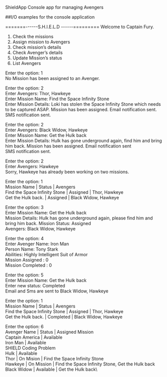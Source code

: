 ShieldApp
Console app for managing Avengers

##I/O examples for the console application

=======------S.H.I.E.L.D ------=========
Welcome to Captain Fury.

1. Check the missions
2. Assign mission to Avengers
3. Check mission’s details
4. Check Avenger’s details
5. Update Mission’s status
6. List Avengers

Enter the option: 1\
No Mission has been assigned to an Avenger.

Enter the option: 2\
Enter Avengers: Thor, Hawkeye\
Enter Mission Name: Find the Space Infinity Stone\
Enter Mission Details: Loki has stolen the Space Infinity Stone which needs to be captured
ASAP.
Mission has been assigned.
Email notification sent.
SMS notification sent.

Enter the option: 2\
Enter Avengers: Black Widow, Hawkeye\
Enter Mission Name: Get the Hulk back\
Enter Mission Details: Hulk has gone underground again, find him and bring him back.
Mission has been assigned.
Email notification sent\
SMS notification sent.

Enter the option: 2\
Enter Avengers: Hawkeye\
Sorry, Hawkeye has already been working on two missions.

Enter the option: 1\
Mission Name | Status | Avengers\
Find the Space Infinity Stone | Assigned | Thor, Hawkeye\
Get the Hulk back. | Assigned | Black Widow, Hawkeye

Enter the option: 3\
Enter Mission Name: Get the Hulk back\
Mission Details: Hulk has gone underground again, please find him and bring him back.
Mission Status: Assigned\
Avengers: Black Widow, Hawkeye

Enter the option: 4\
Enter Avenger Name: Iron Man\
Person Name: Tony Stark\
Abilities: Highly Intelligent Suit of Armor\
Mission Assigned : 0\
Mission Completed : 0

Enter the option: 5\
Enter Mission Name: Get the Hulk back\
Enter new status: Completed\
Email and Sms are sent to Black Widow, Hawkeye

Enter the option: 1\
Mission Name | Status | Avengers\
Find the Space Infinity Stone | Assigned | Thor, Hawkeye\
Get the Hulk back. | Completed | Black Widow, Hawkeye

Enter the option: 6\
Avenger Name | Status | Assigned Mission\
Captain America | Available\
Iron Man | Available\
SHIELD Coding Problem\
Hulk | Available\
Thor | On Mision | Find the Space Infinity Stone\
Hawkeye | On Mission | Find the Space Infinity Stone, Get the Hulk
back\
Black Widow | Available | Get the Hulk back\
